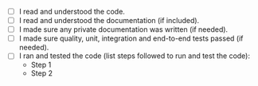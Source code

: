 - [ ] I read and understood the code.
- [ ] I read and understood the documentation (if included).
- [ ] I made sure any private documentation was written (if needed).
- [ ] I made sure quality, unit, integration and end-to-end tests passed (if needed).
- [ ] I ran and tested the code (list steps followed to run and test the code):
    - Step 1
    - Step 2
